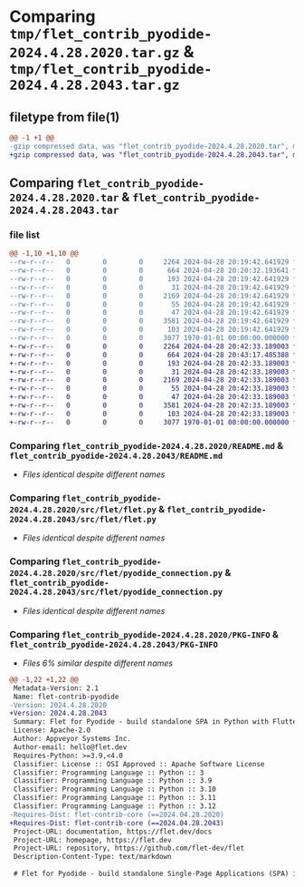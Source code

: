 # Comparing `tmp/flet_contrib_pyodide-2024.4.28.2020.tar.gz` & `tmp/flet_contrib_pyodide-2024.4.28.2043.tar.gz`

## filetype from file(1)

```diff
@@ -1 +1 @@
-gzip compressed data, was "flet_contrib_pyodide-2024.4.28.2020.tar", max compression
+gzip compressed data, was "flet_contrib_pyodide-2024.4.28.2043.tar", max compression
```

## Comparing `flet_contrib_pyodide-2024.4.28.2020.tar` & `flet_contrib_pyodide-2024.4.28.2043.tar`

### file list

```diff
@@ -1,10 +1,10 @@
--rw-r--r--   0        0        0     2264 2024-04-28 20:19:42.641929 flet_contrib_pyodide-2024.4.28.2020/README.md
--rw-r--r--   0        0        0      664 2024-04-28 20:20:32.193641 flet_contrib_pyodide-2024.4.28.2020/pyproject.toml
--rw-r--r--   0        0        0      193 2024-04-28 20:19:42.641929 flet_contrib_pyodide-2024.4.28.2020/src/flet/__init__.py
--rw-r--r--   0        0        0       31 2024-04-28 20:19:42.641929 flet_contrib_pyodide-2024.4.28.2020/src/flet/canvas/__init__.py
--rw-r--r--   0        0        0     2169 2024-04-28 20:19:42.641929 flet_contrib_pyodide-2024.4.28.2020/src/flet/flet.py
--rw-r--r--   0        0        0       55 2024-04-28 20:19:42.641929 flet_contrib_pyodide-2024.4.28.2020/src/flet/matplotlib_chart.py
--rw-r--r--   0        0        0       47 2024-04-28 20:19:42.641929 flet_contrib_pyodide-2024.4.28.2020/src/flet/plotly_chart.py
--rw-r--r--   0        0        0     3581 2024-04-28 20:19:42.641929 flet_contrib_pyodide-2024.4.28.2020/src/flet/pyodide_connection.py
--rw-r--r--   0        0        0      103 2024-04-28 20:19:42.641929 flet_contrib_pyodide-2024.4.28.2020/src/flet/version.py
--rw-r--r--   0        0        0     3077 1970-01-01 00:00:00.000000 flet_contrib_pyodide-2024.4.28.2020/PKG-INFO
+-rw-r--r--   0        0        0     2264 2024-04-28 20:42:33.189003 flet_contrib_pyodide-2024.4.28.2043/README.md
+-rw-r--r--   0        0        0      664 2024-04-28 20:43:17.485388 flet_contrib_pyodide-2024.4.28.2043/pyproject.toml
+-rw-r--r--   0        0        0      193 2024-04-28 20:42:33.189003 flet_contrib_pyodide-2024.4.28.2043/src/flet/__init__.py
+-rw-r--r--   0        0        0       31 2024-04-28 20:42:33.189003 flet_contrib_pyodide-2024.4.28.2043/src/flet/canvas/__init__.py
+-rw-r--r--   0        0        0     2169 2024-04-28 20:42:33.189003 flet_contrib_pyodide-2024.4.28.2043/src/flet/flet.py
+-rw-r--r--   0        0        0       55 2024-04-28 20:42:33.189003 flet_contrib_pyodide-2024.4.28.2043/src/flet/matplotlib_chart.py
+-rw-r--r--   0        0        0       47 2024-04-28 20:42:33.189003 flet_contrib_pyodide-2024.4.28.2043/src/flet/plotly_chart.py
+-rw-r--r--   0        0        0     3581 2024-04-28 20:42:33.189003 flet_contrib_pyodide-2024.4.28.2043/src/flet/pyodide_connection.py
+-rw-r--r--   0        0        0      103 2024-04-28 20:42:33.189003 flet_contrib_pyodide-2024.4.28.2043/src/flet/version.py
+-rw-r--r--   0        0        0     3077 1970-01-01 00:00:00.000000 flet_contrib_pyodide-2024.4.28.2043/PKG-INFO
```

### Comparing `flet_contrib_pyodide-2024.4.28.2020/README.md` & `flet_contrib_pyodide-2024.4.28.2043/README.md`

 * *Files identical despite different names*

### Comparing `flet_contrib_pyodide-2024.4.28.2020/src/flet/flet.py` & `flet_contrib_pyodide-2024.4.28.2043/src/flet/flet.py`

 * *Files identical despite different names*

### Comparing `flet_contrib_pyodide-2024.4.28.2020/src/flet/pyodide_connection.py` & `flet_contrib_pyodide-2024.4.28.2043/src/flet/pyodide_connection.py`

 * *Files identical despite different names*

### Comparing `flet_contrib_pyodide-2024.4.28.2020/PKG-INFO` & `flet_contrib_pyodide-2024.4.28.2043/PKG-INFO`

 * *Files 6% similar despite different names*

```diff
@@ -1,22 +1,22 @@
 Metadata-Version: 2.1
 Name: flet-contrib-pyodide
-Version: 2024.4.28.2020
+Version: 2024.4.28.2043
 Summary: Flet for Pyodide - build standalone SPA in Python with Flutter UI.
 License: Apache-2.0
 Author: Appveyor Systems Inc.
 Author-email: hello@flet.dev
 Requires-Python: >=3.9,<4.0
 Classifier: License :: OSI Approved :: Apache Software License
 Classifier: Programming Language :: Python :: 3
 Classifier: Programming Language :: Python :: 3.9
 Classifier: Programming Language :: Python :: 3.10
 Classifier: Programming Language :: Python :: 3.11
 Classifier: Programming Language :: Python :: 3.12
-Requires-Dist: flet-contrib-core (==2024.04.28.2020)
+Requires-Dist: flet-contrib-core (==2024.04.28.2043)
 Project-URL: documentation, https://flet.dev/docs
 Project-URL: homepage, https://flet.dev
 Project-URL: repository, https://github.com/flet-dev/flet
 Description-Content-Type: text/markdown
 
 # Flet for Pyodide - build standalone Single-Page Applications (SPA) in Python with Flutter UI
```

